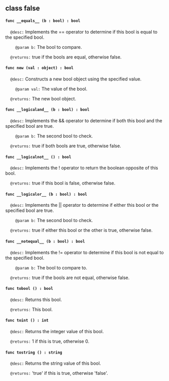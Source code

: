 ## class false

#### ```func __equals__ (b : bool) : bool```

&nbsp;&nbsp;&nbsp;&nbsp;```@desc:``` Implements the == operator to determine if this bool is equal to the specified bool.

&nbsp;&nbsp;&nbsp;&nbsp;&nbsp;&nbsp;&nbsp;&nbsp;```@param b:``` The bool to compare.

&nbsp;&nbsp;&nbsp;&nbsp;```@returns:``` true if the bools are equal, otherwise false.

#### ```func new (val : object) : bool```

&nbsp;&nbsp;&nbsp;&nbsp;```@desc:``` Constructs a new bool object using the specified value.

&nbsp;&nbsp;&nbsp;&nbsp;&nbsp;&nbsp;&nbsp;&nbsp;```@param val:``` The value of the bool.

&nbsp;&nbsp;&nbsp;&nbsp;```@returns:``` The new bool object.

#### ```func __logicaland__ (b : bool) : bool```

&nbsp;&nbsp;&nbsp;&nbsp;```@desc:``` Implements the && operator to determine if both this bool and the specified bool are true.

&nbsp;&nbsp;&nbsp;&nbsp;&nbsp;&nbsp;&nbsp;&nbsp;```@param b:``` The second bool to check.

&nbsp;&nbsp;&nbsp;&nbsp;```@returns:``` true if both bools are true, otherwise false.

#### ```func __logicalnot__ () : bool```

&nbsp;&nbsp;&nbsp;&nbsp;```@desc:``` Implements the ! operator to return the boolean opposite of this bool.

&nbsp;&nbsp;&nbsp;&nbsp;```@returns:``` true if this bool is false, otherwise false.

#### ```func __logicalor__ (b : bool) : bool```

&nbsp;&nbsp;&nbsp;&nbsp;```@desc:``` Implements the || operator to determine if either this bool or the specified bool are true.

&nbsp;&nbsp;&nbsp;&nbsp;&nbsp;&nbsp;&nbsp;&nbsp;```@param b:``` The second bool to check.

&nbsp;&nbsp;&nbsp;&nbsp;```@returns:``` true if either this bool or the other is true, otherwise false.

#### ```func __notequal__ (b : bool) : bool```

&nbsp;&nbsp;&nbsp;&nbsp;```@desc:``` Implements the != operator to determine if this bool is not equal to the specified bool.

&nbsp;&nbsp;&nbsp;&nbsp;&nbsp;&nbsp;&nbsp;&nbsp;```@param b:``` The bool to compare to.

&nbsp;&nbsp;&nbsp;&nbsp;```@returns:``` true if the bools are not equal, otherwise false.

#### ```func tobool () : bool```

&nbsp;&nbsp;&nbsp;&nbsp;```@desc:``` Returns this bool.

&nbsp;&nbsp;&nbsp;&nbsp;```@returns:``` This bool.

#### ```func toint () : int```

&nbsp;&nbsp;&nbsp;&nbsp;```@desc:``` Returns the integer value of this bool.

&nbsp;&nbsp;&nbsp;&nbsp;```@returns:``` 1 if this is true, otherwise 0.

#### ```func tostring () : string```

&nbsp;&nbsp;&nbsp;&nbsp;```@desc:``` Returns the string value of this bool.

&nbsp;&nbsp;&nbsp;&nbsp;```@returns:``` 'true' if this is true, otherwise 'false'.

